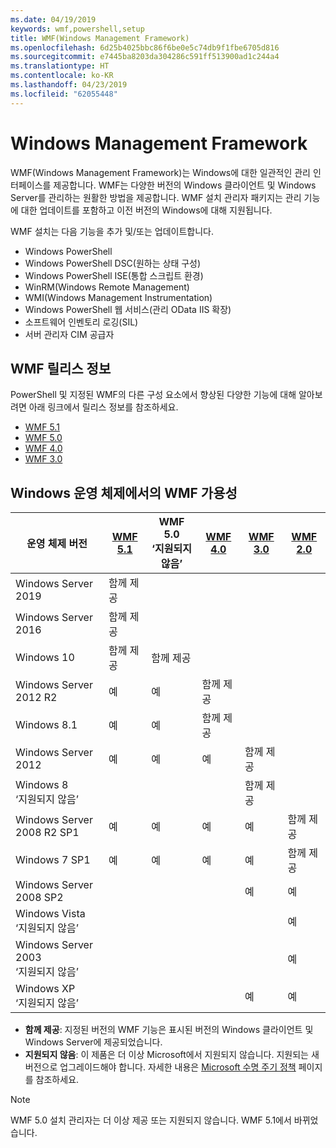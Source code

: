 ```yaml
---
ms.date: 04/19/2019
keywords: wmf,powershell,setup
title: WMF(Windows Management Framework)
ms.openlocfilehash: 6d25b4025bbc86f6be0e5c74db9f1fbe6705d816
ms.sourcegitcommit: e7445ba8203da304286c591ff513900ad1c244a4
ms.translationtype: HT
ms.contentlocale: ko-KR
ms.lasthandoff: 04/23/2019
ms.locfileid: "62055448"
---
```

# <a name="windows-management-framework"></a>Windows Management Framework

WMF(Windows Management Framework)는 Windows에 대한 일관적인 관리 인터페이스를 제공합니다. WMF는 다양한 버전의 Windows 클라이언트 및 Windows Server를 관리하는 원활한 방법을 제공합니다. WMF 설치 관리자 패키지는 관리 기능에 대한 업데이트를 포함하고 이전 버전의 Windows에 대해 지원됩니다.

WMF 설치는 다음 기능을 추가 및/또는 업데이트합니다.

- Windows PowerShell
- Windows PowerShell DSC(원하는 상태 구성)
- Windows PowerShell ISE(통합 스크립트 환경)
- WinRM(Windows Remote Management)
- WMI(Windows Management Instrumentation)
- Windows PowerShell 웹 서비스(관리 OData IIS 확장)
- 소프트웨어 인벤토리 로깅(SIL)
- 서버 관리자 CIM 공급자

## <a name="wmf-release-notes"></a>WMF 릴리스 정보

PowerShell 및 지정된 WMF의 다른 구성 요소에서 향상된 다양한 기능에 대해 알아보려면 아래 링크에서 릴리스 정보를 참조하세요.

- [WMF 5.1](5.1/release-notes.md)
- [WMF 5.0](5.0/releasenotes.md)
- [WMF 4.0](https://download.microsoft.com/download/3/D/6/3D61D262-8549-4769-A660-230B67E15B25/Windows%20Management%20Framework%204%200%20Release%20Notes.docx)
- [WMF 3.0](https://download.microsoft.com/download/E/7/6/E76850B8-DA6E-4FF5-8CCE-A24FC513FD16/WMF%203%20Release%20Notes.docx)

## <a name="wmf-availability-across-windows-operating-systems"></a>Windows 운영 체제에서의 WMF 가용성

|        운영 체제 버전         | [WMF 5.1][]  | WMF 5.0<br>‘지원되지 않음’ | [WMF 4.0][]  | [WMF 3.0][]  | [WMF 2.0][]  |
| --------------------------------------- | ------------ | --------------------------- | ------------ | ------------ | ------------ |
| Windows Server 2019                     | 함께 제공 |                             |              |              |              |
| Windows Server 2016                     | 함께 제공 |                             |              |              |              |
| Windows 10                              | 함께 제공 | 함께 제공                |              |              |              |
| Windows Server 2012 R2                  | 예          | 예                         | 함께 제공 |              |              |
| Windows 8.1                             | 예          | 예                         | 함께 제공 |              |              |
| Windows Server 2012                     | 예          | 예                         | 예          | 함께 제공 |              |
| Windows 8<br>‘지원되지 않음’           |              |                             |              | 함께 제공 |              |
| Windows Server 2008 R2 SP1              | 예          | 예                         | 예          | 예          | 함께 제공 |
| Windows 7 SP1                           | 예          | 예                         | 예          | 예          | 함께 제공 |
| Windows Server 2008 SP2                 |              |                             |              | 예          | 예          |
| Windows Vista<br>‘지원되지 않음’       |              |                             |              |              | 예          |
| Windows Server 2003<br>‘지원되지 않음’ |              |                             |              |              | 예          |
| Windows XP<br>‘지원되지 않음’          |              |                             |              | 예          | 예          |

- **함께 제공**: 지정된 버전의 WMF 기능은 표시된 버전의 Windows 클라이언트 및 Windows Server에 제공되었습니다.
- **지원되지 않음**: 이 제품은 더 이상 Microsoft에서 지원되지 않습니다. 지원되는 새 버전으로 업그레이드해야 합니다. 자세한 내용은 [Microsoft 수명 주기 정책][] 페이지를 참조하세요.

> [!NOTE]
> WMF 5.0 설치 관리자는 더 이상 제공 또는 지원되지 않습니다. WMF 5.1에서 바뀌었습니다.

[Microsoft 수명 주기 정책]: https://support.microsoft.com/lifecycle
[WMF 5.1]: https://aka.ms/wmf51download
[WMF 4.0]: https://aka.ms/wmf4download
[WMF 3.0]: https://aka.ms/wmf3download
[WMF 2.0]: https://aka.ms/wmf2download
